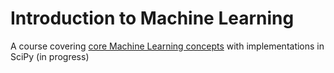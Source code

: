 # Introduction to Machine Learning 
A course covering [core Machine Learning concepts](https://www.udacity.com/course/intro-to-machine-learning--ud120) with implementations in SciPy (in progress)
